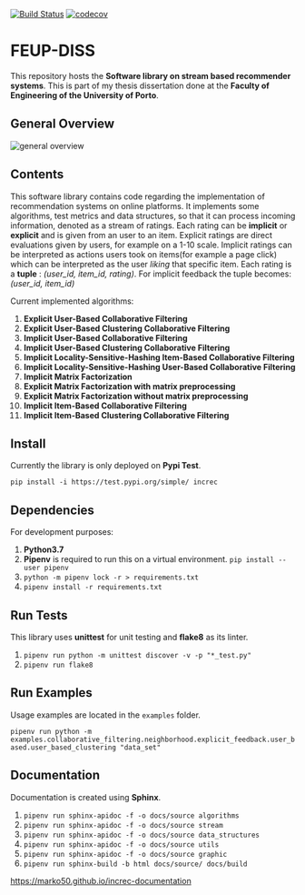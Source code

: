 [![Build Status](https://travis-ci.com/Marko50/FEUP-DISS.svg?token=zxXmDKs9f8jTTEztxFW7&branch=master)](https://travis-ci.com/Marko50/FEUP-DISS.svg?token=zxXmDKs9f8jTTEztxFW7&branch=master)
[![codecov](https://codecov.io/gh/Marko50/FEUP-DISS/branch/master/graph/badge.svg?token=V9LK9NWX9W)](https://codecov.io/gh/Marko50/FEUP-DISS)

# FEUP-DISS

This repository hosts the **Software library on stream based recommender systems**. This is part of my thesis dissertation done at
the **Faculty of Engineering of the University of Porto**.

## General Overview

![general overview](https://i.ibb.co/1qdmqRV/architecture.png)

## Contents

This software library contains code regarding the implementation of recommendation systems on online platforms. It implements some algorithms, test metrics and data structures, so that it can process incoming information, denoted as a stream of ratings. Each rating can be **implicit** or **explicit** and is given from an user to an item. Explicit ratings are direct evaluations given by users, for example on a 1-10 scale. Implicit ratings can be interpreted as actions users took on items(for example a page click) which can be interpreted as the user *liking* that specific item. Each rating is a **tuple** : *(user_id, item_id, rating)*. For implicit feedback the tuple becomes: *(user_id, item_id)*

Current implemented algorithms:

1. **Explicit User-Based Collaborative Filtering**
2. **Explicit User-Based Clustering Collaborative Filtering**
3. **Implicit User-Based Collaborative Filtering**
4. **Implicit User-Based Clustering Collaborative Filtering**
5. **Implicit Locality-Sensitive-Hashing Item-Based Collaborative Filtering**
6. **Implicit Locality-Sensitive-Hashing User-Based Collaborative Filtering**
7. **Implicit Matrix Factorization**
8. **Explicit Matrix Factorization with matrix preprocessing**
9. **Explicit Matrix Factorization without matrix preprocessing**
10. **Implicit Item-Based Collaborative Filtering**
11. **Implicit Item-Based Clustering Collaborative Filtering**

## Install

Currently the library is only deployed on **Pypi Test**.

`pip install -i https://test.pypi.org/simple/ increc`

## Dependencies

For development purposes:

1. **Python3.7**
2. **Pipenv** is required to run this on a virtual environment. `pip install --user pipenv`
3. `python -m pipenv lock -r > requirements.txt`
4. `pipenv install -r requirements.txt`

## Run Tests

This library uses **unittest** for unit testing and **flake8** as its linter.

1. `pipenv run python -m unittest discover -v -p "*_test.py"`
2. `pipenv run flake8`

## Run Examples

Usage examples are located in the `examples` folder.

`pipenv run python -m examples.collaborative_filtering.neighborhood.explicit_feedback.user_based.user_based_clustering "data_set"`

## Documentation

Documentation is created using **Sphinx**.

1. `pipenv run sphinx-apidoc -f -o docs/source algorithms`
2. `pipenv run sphinx-apidoc -f -o docs/source stream`
3. `pipenv run sphinx-apidoc -f -o docs/source data_structures`
4. `pipenv run sphinx-apidoc -f -o docs/source utils`
5. `pipenv run sphinx-apidoc -f -o docs/source graphic`
6. `pipenv run sphinx-build -b html docs/source/ docs/build`

https://marko50.github.io/increc-documentation
